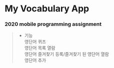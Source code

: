 # My Vocabulary App 
### 2020 mobile programming assignment 
>* 기능   
  >영단어 퀴즈   
  >영단어 목록 열람   
  >영단어 즐겨찾기 등록/즐겨찾기 된 영단어 열람   
  >영단어 추가   
